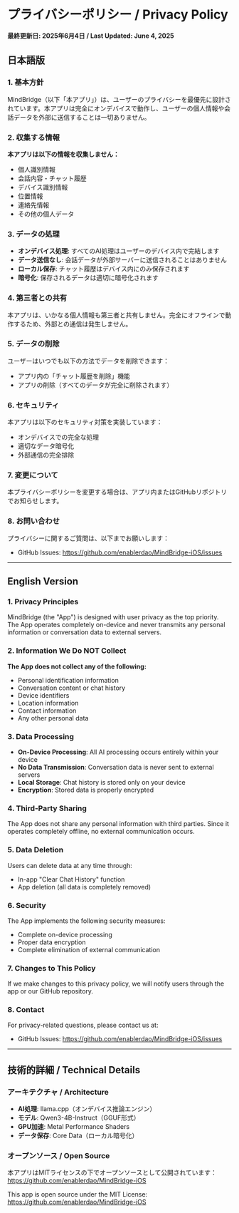 # プライバシーポリシー / Privacy Policy

**最終更新日: 2025年6月4日 / Last Updated: June 4, 2025**

## 日本語版

### 1. 基本方針

MindBridge（以下「本アプリ」）は、ユーザーのプライバシーを最優先に設計されています。本アプリは完全にオンデバイスで動作し、ユーザーの個人情報や会話データを外部に送信することは一切ありません。

### 2. 収集する情報

**本アプリは以下の情報を収集しません：**
- 個人識別情報
- 会話内容・チャット履歴
- デバイス識別情報
- 位置情報
- 連絡先情報
- その他の個人データ

### 3. データの処理

- **オンデバイス処理**: すべてのAI処理はユーザーのデバイス内で完結します
- **データ送信なし**: 会話データが外部サーバーに送信されることはありません
- **ローカル保存**: チャット履歴はデバイス内にのみ保存されます
- **暗号化**: 保存されるデータは適切に暗号化されます

### 4. 第三者との共有

本アプリは、いかなる個人情報も第三者と共有しません。完全にオフラインで動作するため、外部との通信は発生しません。

### 5. データの削除

ユーザーはいつでも以下の方法でデータを削除できます：
- アプリ内の「チャット履歴を削除」機能
- アプリの削除（すべてのデータが完全に削除されます）

### 6. セキュリティ

本アプリは以下のセキュリティ対策を実装しています：
- オンデバイスでの完全な処理
- 適切なデータ暗号化
- 外部通信の完全排除

### 7. 変更について

本プライバシーポリシーを変更する場合は、アプリ内またはGitHubリポジトリでお知らせします。

### 8. お問い合わせ

プライバシーに関するご質問は、以下までお願いします：
- GitHub Issues: https://github.com/enablerdao/MindBridge-iOS/issues

---

## English Version

### 1. Privacy Principles

MindBridge (the "App") is designed with user privacy as the top priority. The App operates completely on-device and never transmits any personal information or conversation data to external servers.

### 2. Information We Do NOT Collect

**The App does not collect any of the following:**
- Personal identification information
- Conversation content or chat history
- Device identifiers
- Location information
- Contact information
- Any other personal data

### 3. Data Processing

- **On-Device Processing**: All AI processing occurs entirely within your device
- **No Data Transmission**: Conversation data is never sent to external servers
- **Local Storage**: Chat history is stored only on your device
- **Encryption**: Stored data is properly encrypted

### 4. Third-Party Sharing

The App does not share any personal information with third parties. Since it operates completely offline, no external communication occurs.

### 5. Data Deletion

Users can delete data at any time through:
- In-app "Clear Chat History" function
- App deletion (all data is completely removed)

### 6. Security

The App implements the following security measures:
- Complete on-device processing
- Proper data encryption
- Complete elimination of external communication

### 7. Changes to This Policy

If we make changes to this privacy policy, we will notify users through the app or our GitHub repository.

### 8. Contact

For privacy-related questions, please contact us at:
- GitHub Issues: https://github.com/enablerdao/MindBridge-iOS/issues

---

## 技術的詳細 / Technical Details

### アーキテクチャ / Architecture
- **AI処理**: llama.cpp（オンデバイス推論エンジン）
- **モデル**: Qwen3-4B-Instruct（GGUF形式）
- **GPU加速**: Metal Performance Shaders
- **データ保存**: Core Data（ローカル暗号化）

### オープンソース / Open Source
本アプリはMITライセンスの下でオープンソースとして公開されています：
https://github.com/enablerdao/MindBridge-iOS

This app is open source under the MIT License:
https://github.com/enablerdao/MindBridge-iOS